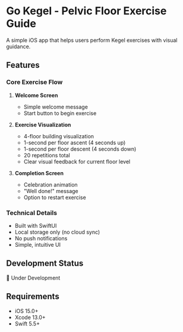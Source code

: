 # Go Kegel - Pelvic Floor Exercise Guide

A simple iOS app that helps users perform Kegel exercises with visual guidance.

## Features

### Core Exercise Flow
1. **Welcome Screen**
   - Simple welcome message
   - Start button to begin exercise

2. **Exercise Visualization**
   - 4-floor building visualization
   - 1-second per floor ascent (4 seconds up)
   - 1-second per floor descent (4 seconds down)
   - 20 repetitions total
   - Clear visual feedback for current floor level

3. **Completion Screen**
   - Celebration animation
   - "Well done!" message
   - Option to restart exercise

### Technical Details
- Built with SwiftUI
- Local storage only (no cloud sync)
- No push notifications
- Simple, intuitive UI

## Development Status
🚧 Under Development

## Requirements
- iOS 15.0+
- Xcode 13.0+
- Swift 5.5+
